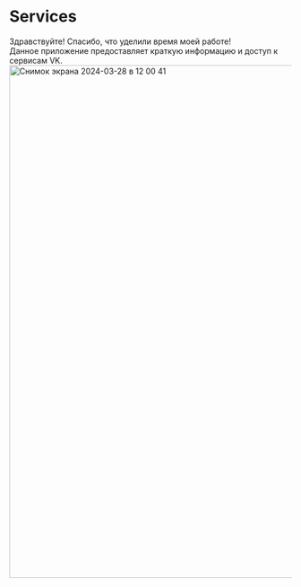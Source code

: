 # Services

<div id="header"
<h3>Здравствуйте! Спасибо, что уделили время моей работе! </h3>
  </div>
<div id="header"
<h3>Данное приложение предоставляет краткую информацию и доступ к сервисам VK.</h3>
  </div>

  <img width="914" alt="Снимок экрана 2024-03-28 в 12 00 41" src="https://github.com/Tesloboy/Services/assets/57724197/f1a8b8da-3e45-43ab-9fe8-43fc77497c67">
